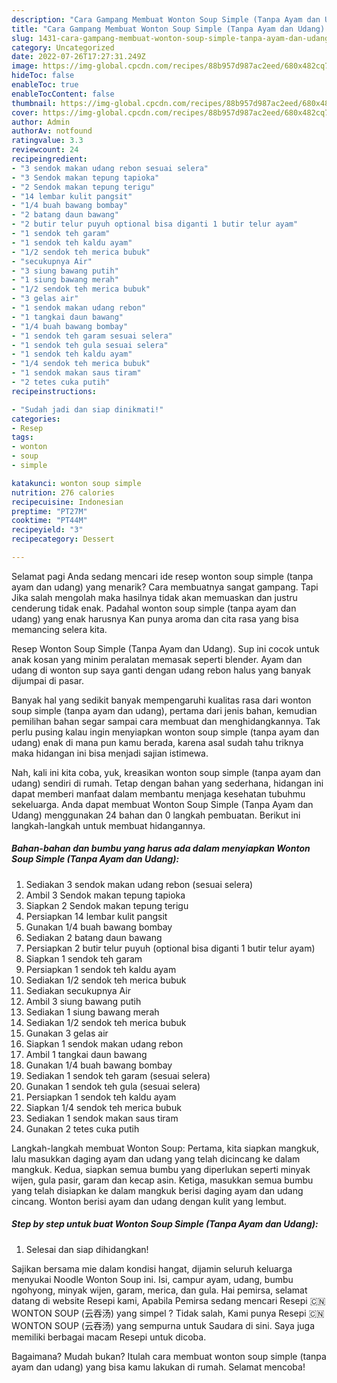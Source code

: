 ```yaml
---
description: "Cara Gampang Membuat Wonton Soup Simple (Tanpa Ayam dan Udang) yang Enak Banget, Buat Buka Puasa Lezat Sekali"
title: "Cara Gampang Membuat Wonton Soup Simple (Tanpa Ayam dan Udang) yang Enak Banget, Buat Buka Puasa Lezat Sekali"
slug: 1431-cara-gampang-membuat-wonton-soup-simple-tanpa-ayam-dan-udang-yang-enak-banget-buat-buka-puasa-lezat-sekali
category: Uncategorized
date: 2022-07-26T17:27:31.249Z
image: https://img-global.cpcdn.com/recipes/88b957d987ac2eed/680x482cq70/wonton-soup-simple-tanpa-ayam-dan-udang-foto-resep-utama.jpg
hideToc: false
enableToc: true
enableTocContent: false
thumbnail: https://img-global.cpcdn.com/recipes/88b957d987ac2eed/680x482cq70/wonton-soup-simple-tanpa-ayam-dan-udang-foto-resep-utama.jpg
cover: https://img-global.cpcdn.com/recipes/88b957d987ac2eed/680x482cq70/wonton-soup-simple-tanpa-ayam-dan-udang-foto-resep-utama.jpg
author: Admin
authorAv: notfound
ratingvalue: 3.3
reviewcount: 24
recipeingredient:
- "3 sendok makan udang rebon sesuai selera"
- "3 Sendok makan tepung tapioka"
- "2 Sendok makan tepung terigu"
- "14 lembar kulit pangsit"
- "1/4 buah bawang bombay"
- "2 batang daun bawang"
- "2 butir telur puyuh optional bisa diganti 1 butir telur ayam"
- "1 sendok teh garam"
- "1 sendok teh kaldu ayam"
- "1/2 sendok teh merica bubuk"
- "secukupnya Air"
- "3 siung bawang putih"
- "1 siung bawang merah"
- "1/2 sendok teh merica bubuk"
- "3 gelas air"
- "1 sendok makan udang rebon"
- "1 tangkai daun bawang"
- "1/4 buah bawang bombay"
- "1 sendok teh garam sesuai selera"
- "1 sendok teh gula sesuai selera"
- "1 sendok teh kaldu ayam"
- "1/4 sendok teh merica bubuk"
- "1 sendok makan saus tiram"
- "2 tetes cuka putih"
recipeinstructions:

- "Sudah jadi dan siap dinikmati!"
categories:
- Resep
tags:
- wonton
- soup
- simple

katakunci: wonton soup simple 
nutrition: 276 calories
recipecuisine: Indonesian
preptime: "PT27M"
cooktime: "PT44M"
recipeyield: "3"
recipecategory: Dessert

---
```



Selamat pagi Anda sedang mencari ide resep wonton soup simple (tanpa ayam dan udang) yang menarik? Cara membuatnya sangat gampang. Tapi Jika salah mengolah maka hasilnya tidak akan memuaskan dan justru cenderung tidak enak. Padahal wonton soup simple (tanpa ayam dan udang) yang enak harusnya Kan punya aroma dan cita rasa yang bisa memancing selera kita.


Resep Wonton Soup Simple (Tanpa Ayam dan Udang). Sup ini cocok untuk anak kosan yang minim peralatan memasak seperti blender. Ayam dan udang di wonton sup saya ganti dengan udang rebon halus yang banyak dijumpai di pasar.

Banyak hal yang sedikit banyak mempengaruhi kualitas rasa dari wonton soup simple (tanpa ayam dan udang), pertama dari jenis bahan, kemudian pemilihan bahan segar sampai cara membuat dan menghidangkannya. Tak perlu pusing kalau ingin menyiapkan wonton soup simple (tanpa ayam dan udang) enak di mana pun kamu berada, karena asal sudah tahu triknya maka hidangan ini bisa menjadi sajian istimewa.


Nah, kali ini kita coba, yuk, kreasikan wonton soup simple (tanpa ayam dan udang) sendiri di rumah. Tetap dengan bahan yang sederhana, hidangan ini dapat memberi manfaat dalam membantu menjaga kesehatan tubuhmu sekeluarga. Anda dapat membuat Wonton Soup Simple (Tanpa Ayam dan Udang) menggunakan 24 bahan dan 0 langkah pembuatan. Berikut ini langkah-langkah untuk membuat hidangannya.

<!--inarticleads1-->

##### Bahan-bahan dan bumbu yang harus ada dalam menyiapkan Wonton Soup Simple (Tanpa Ayam dan Udang):

1. Sediakan 3 sendok makan udang rebon (sesuai selera)
1. Ambil 3 Sendok makan tepung tapioka
1. Siapkan 2 Sendok makan tepung terigu
1. Persiapkan 14 lembar kulit pangsit
1. Gunakan 1/4 buah bawang bombay
1. Sediakan 2 batang daun bawang
1. Persiapkan 2 butir telur puyuh (optional bisa diganti 1 butir telur ayam)
1. Siapkan 1 sendok teh garam
1. Persiapkan 1 sendok teh kaldu ayam
1. Sediakan 1/2 sendok teh merica bubuk
1. Sediakan secukupnya Air
1. Ambil 3 siung bawang putih
1. Sediakan 1 siung bawang merah
1. Sediakan 1/2 sendok teh merica bubuk
1. Gunakan 3 gelas air
1. Siapkan 1 sendok makan udang rebon
1. Ambil 1 tangkai daun bawang
1. Gunakan 1/4 buah bawang bombay
1. Sediakan 1 sendok teh garam (sesuai selera)
1. Gunakan 1 sendok teh gula (sesuai selera)
1. Persiapkan 1 sendok teh kaldu ayam
1. Siapkan 1/4 sendok teh merica bubuk
1. Sediakan 1 sendok makan saus tiram
1. Gunakan 2 tetes cuka putih


Langkah-langkah membuat Wonton Soup: Pertama, kita siapkan mangkuk, lalu masukkan daging ayam dan udang yang telah dicincang ke dalam mangkuk. Kedua, siapkan semua bumbu yang diperlukan seperti minyak wijen, gula pasir, garam dan kecap asin. Ketiga, masukkan semua bumbu yang telah disiapkan ke dalam mangkuk berisi daging ayam dan udang cincang. Wonton berisi ayam dan udang dengan kulit yang lembut. 

<!--inarticleads2-->

##### Step by step untuk buat Wonton Soup Simple (Tanpa Ayam dan Udang):


1. Selesai dan siap dihidangkan!

Sajikan bersama mie dalam kondisi hangat, dijamin seluruh keluarga menyukai Noodle Wonton Soup ini. Isi, campur ayam, udang, bumbu ngohyong, minyak wijen, garam, merica, dan gula. Hai pemirsa, selamat datang di website Resepi kami, Apabila Pemirsa sedang mencari Resepi 🇨🇳 WONTON SOUP (云吞汤) yang simpel ? Tidak salah, Kami punya Resepi 🇨🇳 WONTON SOUP (云吞汤) yang sempurna untuk Saudara di sini. Saya juga memiliki berbagai macam Resepi untuk dicoba. 

Bagaimana? Mudah bukan? Itulah cara membuat wonton soup simple (tanpa ayam dan udang) yang bisa kamu lakukan di rumah. Selamat mencoba!
